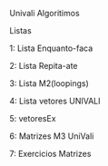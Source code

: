 Univali Algoritimos

Listas

1: Lista Enquanto-faca

2: Lista Repita-ate

3: Lista M2(loopings)

4: Lista vetores UNIVALI

5: vetoresEx

6: Matrizes M3 UniVali

7: Exercicios Matrizes
